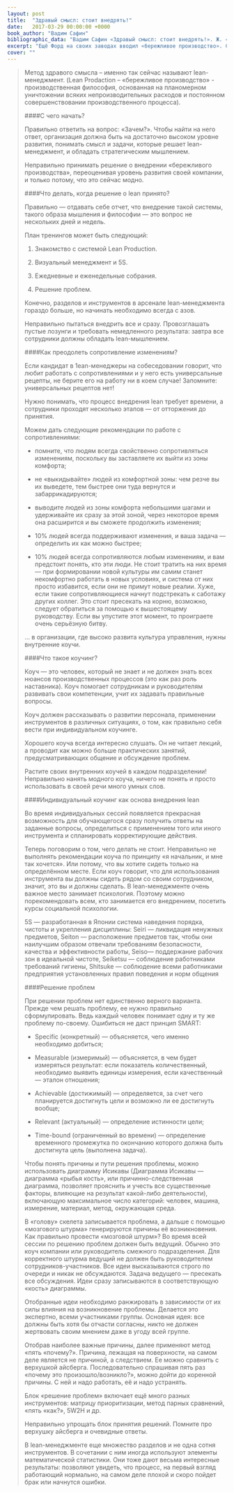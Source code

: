 ```yaml
---
layout: post
title:  "Здравый смысл: стоит внедрять!"
date:   2017-03-29 00:00:00 +0000
book_author: "Вадим Сафин"
bibliographic_data: "Вадим Сафин «Здравый смысл: стоит внедрять!». Ж. «Стандарты и качество», №3 (957), 2017 г., стр. 54-57"
excerpt: "Ещё Форд на своих заводах вводил «бережливое производство». Сейчас только ленивый не пользуется этим методом."
cover: ""
---
```


> Метод здравого смысла – именно так сейчас называют lean-менеджмент. (Lean Prodaction – «бережливое производство» - производственная философия, основанная на планомерном уничтожении всяких непроизводительных расходов и постоянном совершенствовании производственного процесса).
>
> ####С чего начать? 
>
> Правильно ответить на вопрос: «Зачем?». Чтобы найти на него ответ, организация должна быть на достаточно высоком уровне развития, понимать смысл и задачи, которые решает lean-менеджмент, и обладать стратегическим мышлением.
>
> Неправильно принимать решение о внедрении «бережливого производства», переоценивая уровень развития своей компании, и только потому, что это сейчас модно.
>
> ####Что делать, когда решение о lean принято?
>
> Правильно — отдавать себе отчет, что внедрение такой системы, такого образа мышления и философии — это вопрос не нескольких дней и недель.
>
> План тренингов может быть следующий:
>
> 1. Знакомство с системой Lean Production.
>
> 2. Визуальный менеджмент и 5S.
>
> 3. Ежедневные и еженедельные собрания.
>
> 4. Решение проблем.
>
> Конечно, разделов и инструментов в арсенале lean-менеджмента гораздо больше, но начинать необходимо всегда с азов.
>
> Неправильно пытаться внедрить все и сразу. Провозглашать пустые лозунги и требовать немедленного результата: завтра все сотрудники должны обладать lean-мышлением.
>
> ####Как преодолеть сопротивление изменениям?
>
> Если кандидат в 1еаn-менеджеры на собеседовании говорит, что любит работать с сопротивлениями и у него есть универсальные рецепты, не берите его на работу ни в коем случае! Запомните: универсальных рецептов нет! 
>
> Нужно понимать, что процесс внедрения lean требует времени, а сотрудники проходят несколько этапов — от отторжения до принятия.
>
> Можем дать следующие рекомендации по работе с сопротивлениями:
>
> - помните, что людям всегда свойственно сопротивляться изменениям, поскольку вы заставляете их выйти из зоны комфорта;
>
> - не «выкидывайте» людей из комфортной зоны: чем резче вы их выведете, тем быстрее они туда вернутся и забаррикадируются;
>
> - выводите людей из зоны комфорта небольшими шагами и удерживайте их сразу за этой зоной, через некоторое время она расширится и вы сможете продолжить изменения;
>
> - 10% людей всегда поддерживают изменения, и ваша задача — определить их как можно быстрее;
>
> - 10% людей всегда сопротивляются любым изменениям, и вам предстоит понять, кто эти люди. Не стоит тратить на них время — при формировании новой культуры им самим станет некомфортно работать в новых условиях, и система от них просто избавится, если они не примут новые реалии. Хуже, если такие сопротивляющиеся начнут подстрекать к саботажу других коллег. Это стоит пресекать на корню, возможно, следует обратиться за помощью к вышестоящему руководству. Если вы упустите этот момент, то проиграете очень серьёзную битву.
>
> … в организации, где высоко развита культура управления, нужны внутренние коучи.
>
> ####Что такое коучинг?
>
> Коуч — это человек, который не знает и не должен знать всех нюансов производственных процессов (это как раз роль наставника). Коуч помогает сотрудникам и руководителям развивать свои компетенции, учит их задавать правильные вопросы.
>
> Коуч должен рассказывать о развитии персонала, применении инструментов в различных ситуациях, о том, как правильно себя вести при индивидуальном коучинге.
>
> Хорошего коуча всегда интересно слушать. Он не читает лекций, а проводит как можно больше практических занятий, предусматривающих общение и обсуждение проблем.
>
> Растите своих внутренних коучей в каждом подразделении! Неправильно нанять модного коуча, ничего не понять и просто использовать в своей речи много умных слов.
>
> ####Индивидуальный коучинг как основа внедрения lean
>
> Во время индивидуальных сессий появляется прекрасная возможность для обучающегося сразу получить ответы на заданные вопросы, определиться с применением того или иного инструмента и спланировать корректирующие действия.
>
> Теперь поговорим о том, чего делать не стоит. Неправильно не выполнять рекомендации коуча по принципу «я начальник, и мне так хочется». Или потому, что вы хотите сидеть только на определённом месте. Если коуч говорит, что для использования инструмента вы должны сидеть рядом со своим сотрудником, значит, это вы и должны сделать. В lean-менеджменте очень важное место занимает психология. Поэтому можно порекомендовать всем, кто занимается его внедрением, посетить курсы социальной психологии.
>
> 5S — разработанная в Японии система наведения порядка, чистоты и укрепления дисциплины: Seiri — ликвидация ненужных предметов, Seiton — расположение предметов так, чтобы они наилучшим образом отвечали требованиям безопасности, качества и эффективности работы, Seiso— поддержание рабочих зон в идеальной чистоте, Seiketsu — соблюдение работниками требований гигиены, Shitsuke — соблюдение всеми работниками предприятия установленных правил поведения и норм общения
>
> ####Решение проблем
>
> При решении проблем нет единственно верного варианта. Прежде чем решать проблему, ее нужно правильно сформулировать. Ведь каждый человек понимает одну и ту же проблему по-своему. Ошибиться не даст принцип SMART:
>
> - Specific (конкретный) — объясняется, чего именно необходимо добиться;
>
> - Measurable (измеримый) — объясняется, в чем будет измеряться результат: если показатель количественный, необходимо выявить единицы измерения, если качественный — эталон отношения;
>
> - Achievable (достижимый) — определяется, за счет чего планируется достигнуть цели и возможно ли ее достигнуть вообще;
>
> - Relevant (актуальный) — определение истинности цели;
>
> - Time-bound (ограниченный во времени) — определение временного промежутка по окончанию которого должна быть достигнута цель (выполнена задача).
>
> Чтобы понять причины и пути решения проблемы, можно использовать диаграмму Исикавы (Диаграмма Исикавы — диаграмма «рыбья кость», или причинно-следственная диаграмма, позволяет прояснить и учесть все существенные факторы, влияющие на результат какой-либо деятельности), включающую максимальное число категорий: человек, машина, измерение, материал, метод, окружающая среда.
>
> В «голову» скелета записывается проблема, а дальше с помощью «мозгового штурма» генерируются причины её возникновения. Как правильно провести «мозговой штурм»? Во время всей сессии по решению проблем должен быть ведущий. Обычно это коуч компании или руководитель смежного подразделения. Для корректного штурма ведущий не должен быть руководителем сотрудников-участников. Все идеи высказываются строго по очереди и никак не обсуждаются. Задача ведущего — пресекать все обсуждения. Идеи сразу записываются в соответствующую «кость» диаграммы.
>
> Отобранные идеи необходимо ранжировать в зависимости от их силы влияния на возникновение проблемы. Делается это экспертно, всеми участниками группы. Основная идея: все должны быть хотя бы отчасти согласны, никто не должен жертвовать своим мнением даже в угоду всей группе.
>
> Отобрав наиболее важные причины, далее применяют метод «пять «почему?». Причина, лежащая на поверхности, на самом деле является не причиной, а следствием. Ее можно сравнить с верхушкой айсберга. Последовательно спрашивая пять раз «почему это произошло/возникло?», можно дойти до коренной причины. С ней и надо работать, её и надо устранять. 
>
> Блок «решение проблем» включает ещё много разных инструментов: матрицу приоритизации, метод парных сравнений, «пять «как?», 5W2H и др. 
>
> Неправильно упрощать блок принятия решений. Помните про верхушку айсберга и очевидные ответы.
>
> В lean-менеджменте еще множество разделов и не одна сотня инструментов. В сочетании с ним иногда используют элементы математической статистики. Они тоже дают весьма интересные результаты: позволяют увидеть, что процесс, на первый взгляд работающий нормально, на самом деле плохой и скоро пойдет брак или начнутся ошибки.

